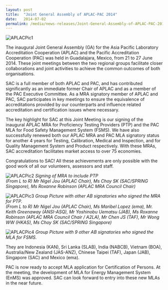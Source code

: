 ```yaml
---
layout: post
title:  "Joint General Assembly of APLAC-PAC 2014"
date:   2014-07-02
permalink: /media/news-releases/Joint-General-Assembly-of-APLAC-PAC-2014
---
```


![APLACPic1](/images/press-release/photos/APLAC-pic1.jpg)

The inaugural Joint General Assembly (GA) for the Asia Pacific Laboratory Accreditation Cooperation (APLAC) and the Pacific Accreditation Cooperation (PAC) was held in Guadalajara, Mexico, from 21 to 27 June 2014. These joint meetings between the two regional groups facilitate closer collaborations and joint activities to achieve the common outcomes of both organisations.
 
SAC is a full member of both APLAC and PAC, and has contributed significantly as an immediate former Chair of APLAC and as a member of the PAC Executive Committee. As a MRA signatory member of APLAC and PAC, SAC participates in key meetings to ensure the equivalence of accreditations provided by our counterparts and influence related accreditation and certification issues where necessary.
 
The key highlight for SAC at this Joint Meeting is our signing of the inaugural APLAC MRA for Proficiency Testing Providers (PTP) and the PAC MLA for Food Safety Management System (FSMS). We have also successfully renewed both our APLAC MRA and PAC MLA signatory status for another 4 years for Testing, Calibration, Medical and Inspection, and for Quality Management System and Product respectively. With these MRAs, SAC accreditation facilitates market access to over 75 economies.
 
Congratulations to SAC! All these achievements are only possible with the good work of all our volunteers, assessors and staff.

![APLACPic2](/images/press-release/photos/APLAC-pic2.jpg)
*Signing of MRA to include PTP  
(From L to R) Mr Nigel Jou (APLAC Chair), Ms Choy SK (SAC/SPRING Singapore), Ms Roxanne Robinson (APLAC MRA Council Chair)*

![APLACPic3](/images/press-release/photos/APLAC-pic3.jpg)
*Group Picture with other AB signatories who signed the MRA for PTP.  
(From L to R) Mr Nigel Jou (APLAC Chair), Ms Maribel Lopez (ema), Mr. Keith Greenaway (ANSI-ASQ), Mr Yoshinobu Uematsu (JAB), Ms Roxanne Robinson (APLAC MRA Council Chair / A2LA), Mr Chen JS (TAF), Mr Wong WW (HKAS), Ms Choy SK (SAC/SPRING Singapore)*

![APLACPic4](/images/press-release/photos/APLAC-pic4.jpg)
*Group Picture with 9 other AB signatories who signed the MLA for FSMS.*

They are Indonesia (KAN), Sri Lanka (SLAB), India (NABCB), Vietnam (BOA), Australia/New Zealand (JAS-ANZ), Chinese Taipei (TAF), Japan (JAB), Singapore (SAC) and Mexico (ema).
 
PAC is now ready to accept MLA application for Certification of Persons. At the meeting, the development of MLA for Energy Management System (EnMS) was approved. SAC can look forward to entry into these new MLAs in the near future.
